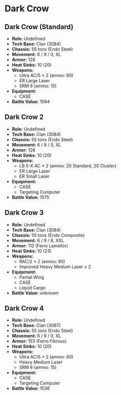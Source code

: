 # Dark Crow
## Dark Crow (Standard)
- **Role:** Undefined
- **Tech Base:** Clan (3084)
- **Chassis:** 55 tons (Endo Steel)
- **Movement:** 6 / 9 / 0, XL
- **Armor:** 128
- **Heat Sinks:** 10 (20)
- **Weapons:**
  - Ultra AC/5 × 2 (ammo: 80)
  - ER Large Laser
  - SRM 6 (ammo: 15)
- **Equipment:**
  - CASE
- **Battle Value:** 1594

## Dark Crow 2
- **Role:** Undefined
- **Tech Base:** Clan (3084)
- **Chassis:** 55 tons (Endo Steel)
- **Movement:** 6 / 9 / 0, XL
- **Armor:** 128
- **Heat Sinks:** 10 (20)
- **Weapons:**
  - LB 5-X AC × 2 (ammo: 20 Standard, 20 Cluster)
  - ER Large Laser
  - ER Small Laser
- **Equipment:**
  - CASE
  - Targeting Computer
- **Battle Value:** 1575

## Dark Crow 3
- **Role:** Undefined
- **Tech Base:** Clan (3084)
- **Chassis:** 55 tons (Endo Composite)
- **Movement:** 6 / 9 / 8, XXL
- **Armor:** 112 (Ferro Lamellor)
- **Heat Sinks:** 10 (23)
- **Weapons:**
  - RAC/2 × 2 (ammo: 90)
  - Improved Heavy Medium Laser × 2
- **Equipment:**
  - Partial Wing
  - CASE
  - Liquid Cargo
- **Battle Value:** unknown

## Dark Crow 4
- **Role:** Undefined
- **Tech Base:** Clan (3087)
- **Chassis:** 55 tons (Endo Steel)
- **Movement:** 6 / 9 / 0, XL
- **Armor:** 153 (Ferro Fibrous)
- **Heat Sinks:** 10 (20)
- **Weapons:**
  - Ultra AC/5 × 2 (ammo: 80)
  - Heavy Medium Laser
  - SRM 6 (ammo: 15)
- **Equipment:**
  - CASE
  - Targeting Computer
- **Battle Value:** 1538

